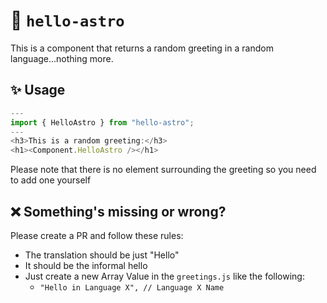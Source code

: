 # 👋 `hello-astro`

This is a component that returns a random greeting in a random language...nothing more.

## ✨ Usage
```js
---
import { HelloAstro } from "hello-astro";
---
<h3>This is a random greeting:</h3>
<h1><Component.HelloAstro /></h1>

```
Please note that there is no element surrounding the greeting so you need to add one yourself
## ❌ Something's missing or wrong?
Please create a PR and follow these rules:
- The translation should be just "Hello"
- It should be the informal hello
- Just create a new Array Value in the `greetings.js` like the following:
    - `"Hello in Language X", // Language X Name`
